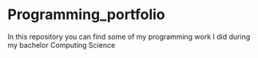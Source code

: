 # Programming_portfolio
In this repository you can find some of my programming work I did during my bachelor Computing Science
